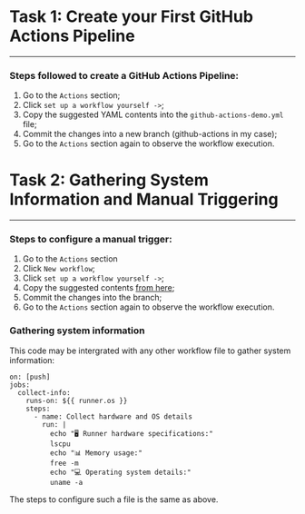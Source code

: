 # Task 1: Create your First GitHub Actions Pipeline
---
### Steps followed to create a GitHub Actions Pipeline:
1. Go to the `Actions` section;
2. Click `set up a workflow yourself ->`;
3. Copy the suggested YAML contents into the `github-actions-demo.yml` file;
4. Commit the changes into a new branch (github-actions in my case);
5. Go to the `Actions` section again to observe the workflow execution.

# Task 2: Gathering System Information and Manual Triggering 
---

### Steps to configure a manual trigger:
1. Go to the `Actions` section
2. Click `New workflow`;
3. Click `set up a workflow yourself ->`; 
4. Copy the suggested contents [from here](https://docs.github.com/en/actions/using-workflows/triggering-a-workflow#defining-inputs-for-manually-triggered-workflows);
5. Commit the changes into the branch;
6. Go to the `Actions` section again to observe the workflow execution. 

### Gathering system information
This code may be intergrated with any other workflow file to gather system information:
```
on: [push]
jobs:
  collect-info:
    runs-on: ${{ runner.os }}
    steps:
      - name: Collect hardware and OS details
        run: |
          echo "🖥 Runner hardware specifications:"
          lscpu
          echo "📊 Memory usage:"
          free -m
          echo "💻 Operating system details:"
          uname -a
```
The steps to configure such a file is the same as above.